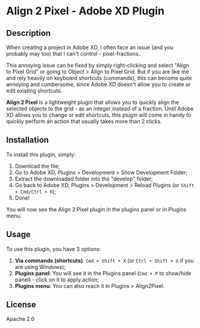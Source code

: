 # Align 2 Pixel - Adobe XD Plugin

## Description

When creating a project in Adobe XD, I often face an issue (and you probably may too) that I can't control - pixel-fractions.

This annoying issue can be fixed by simply right-clicking and select "Align to Pixel Grid" or going to Object > Align to Pixel Grid. But if you are like me and rely heavily on keyboard shortcuts (commands), this can become quite annoying and cumbersome, since Adobe XD doesn't allow you to create or edit existing shortcuts.

**Align 2 Pixel** is a lightweight plugin that allows you to quickly align the selected objects to the grid - as an integer instead of a fraction. Until Adobe XD allows you to change or edit shortcuts, this plugin will come in handy to quickly perform an action that usually takes more than 2 clicks.

## Installation

To install this plugin, simply:

1. Download the file;
2. Go to Adobe XD, Plugins > Development > Show Development Folder;
3. Extract the downloaded folder into the "develop" folder;
4. Go back to Adobe XD, Plugins > Development > Reload Plugins (or ```Shift + Cmd/Ctrl + R```);
5. Done!

You will now see the Align 2 Pixel plugin in the plugins panel or in Plugins menu.

## Usage

To use this plugin, you have 3 options:

1. **Via commands (shortcuts)**: ```Cmd + Shift + X``` (or ```Ctrl + Shift + X``` if you are using Windows);
2. **Plugins panel**: You will see it in the Plugins panel (```Cmd + P``` to show/hide panel) - click on it to apply action;
3. **Plugins menu**: You can also reach it in Plugins > Align2Pixel.

## License

Apache 2.0
